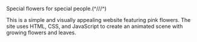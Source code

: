 Special flowers for special people.(^///^)

This is a simple and visually appealing website featuring pink flowers. The site uses HTML, CSS, and JavaScript to create an animated scene with growing flowers and leaves.
